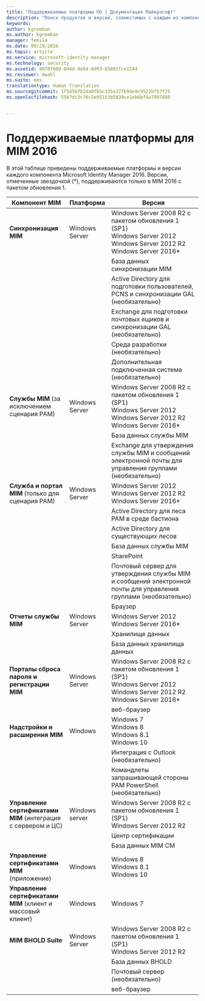 ```yaml
---
title: "Поддерживаемые платформы ПО | Документация Майкрософт"
description: "Поиск продуктов и версий, совместимых с каждым из компонентов MIM 2016"
keywords: 
author: kgremban
ms.author: kgremban
manager: femila
ms.date: 09/29/2016
ms.topic: article
ms.service: microsoft-identity-manager
ms.technology: security
ms.assetid: 4978f60d-044d-4e84-8d93-65801fce1144
ms.reviewer: mwahl
ms.suite: ems
translationtype: Human Translation
ms.sourcegitcommit: 1f545bfb2da0f65c335e37fb9de9c9522bf57f25
ms.openlocfilehash: 55b7dc3c76c5e95153b5839ce1eb6bf4a7997889


---
```


# <a name="supported-platforms-for-mim-2016"></a>Поддерживаемые платформы для MIM 2016

В этой таблице приведены поддерживаемые платформы и версии каждого компонента Microsoft Identity Manager 2016. Версии, отмеченные звездочкой (*), поддерживаются только в MIM 2016 с пакетом обновления 1.


| **Компонент MIM** | **Платформа** | **Версия** |
|-------------------|--------------|-------------|
| **Синхронизация MIM** | Windows Server | Windows Server 2008 R2 с пакетом обновления 1 (SP1)<br/>Windows Server 2012<br/>Windows Server 2012 R2<br/>Windows Server 2016* |
|| | База данных синхронизации MIM | SQL Server 2008 R2 с пакетом обновления 3 (SP3)<br/>SQL Server 2012 с пакетом обновления 2 (SP2)<br/>SQL Server 2014 с пакетом обновления 1 (SP1) <br/> SQL Server 2016* |
|| | Active Directory для подготовки пользователей, PCNS и синхронизации GAL (необязательно)|Windows Server 2008 R2 с пакетом обновления 1 (SP1)<br/>Windows Server 2012<br/>Windows Server 2012 R2 <br/> Windows Server 2016* |
|| | Exchange для подготовки почтовых ящиков и синхронизации GAL (необязательно)|Exchange Server 2007 с пакетом обновления 3 (SP3)<br/>Exchange Server 2010 с пакетом обновления 3 (SP3)<br/>Exchange Server 2013 с пакетом обновления 1 (SP1) |
|| | Среда разработки (необязательно) | Visual Studio 2012<br/>Visual Studio 2013 |
|| | Дополнительная подключенная система (необязательно) | Доменные службы Active Directory<br/>Active Directory<br/>Службы облегченного доступа к каталогам<br/>SQL Server 2000 или более поздней версии<br/>SharePoint Server 2013<br/> SharePoint Server 2016* <br/> Другие продукты сторонних производителей |
| **Службы MIM** (за исключением сценария PAM) | Windows Server | Windows Server 2008 R2 с пакетом обновления 1 (SP1)<br/>Windows Server 2012<br/>Windows Server 2012 R2 <br/> Windows Server 2016* |
|| | База данных службы MIM | SQL Server 2008 R2 с пакетом обновления 3 (SP3)<br/>SQL Server 2012 с пакетом обновления 2 (SP2)<br/>SQL Server 2014 с пакетом обновления 1 (SP1) <br/> SQL Server 2016* |
|| | Exchange для утверждения службы MIM и сообщений электронной почты для управления группами (необязательно) | Exchange Server 2007 с пакетом обновления 3 (SP3) (с установленной консолью управления Exchange)<br/>Exchange Server 2010 с пакетом обновления 3 (SP3)<br/>Exchange Server 2013 с пакетом обновления 1 (SP1) <br/> Exchange Server 2016 * <br/> Exchange Online * |
| **Служба и портал MIM** (только для сценария PAM)| Windows Server | Windows Server 2012<br/>Windows Server 2012 R2 <br/> Windows Server 2016* |
|| | Active Directory для леса PAM в среде бастиона | Windows Server 2012 R2 <br/> Windows Server 2016* |
|| | Active Directory для существующих лесов | Windows Server 2008 <br/> Windows Server 2008 R2 * <br/> Windows Server 2012 * <br/> Windows Server 2012 R2 * <br/> Windows Server 2016 * |
|| | База данных службы MIM | SQL Server 2008 R2 с пакетом обновления 3 (SP3)<br/>SQL Server 2012 с пакетом обновления 2 (SP2)<br/>SQL Server 2014 с пакетом обновления 1 (SP1) <br/> SQL Server 2016* |
|| | SharePoint | SharePoint Foundation 2010<br/>SharePoint Foundation 2013 с пакетом обновления 1 (SP1) <br/> SharePoint 2016* |
|| | Почтовый сервер для утверждения службы MIM и сообщений электронной почты для управления группами (необязательно) | Exchange Server 2007 с пакетом обновления 3 (SP3) (с установленной консолью управления Exchange)<br/>Exchange Server 2010 с пакетом обновления 3 (SP3)<br/>Exchange Server 2013 с пакетом обновления 1 (SP1) <br/> Exchange Server 2016 * <br/> Exchange Online * |
|| | Браузер | Все основные браузеры |
| **Отчеты службы MIM** | Windows Server | Windows Server 2012 <br/> Windows Server 2016* |
|| | Хранилище данных | Диспетчер служб System Center 2012 с пакетом обновления 1 (SP1) |
|| | База данных хранилища данных | SQL Server 2008 R2 с пакетом обновления 3 (SP3)<br/>SQL Server 2012 с пакетом обновления 2 (SP2) |
| **Порталы сброса пароля и регистрации MIM** | Windows Server | Windows Server 2008 R2 с пакетом обновления 1 (SP1)<br/>Windows Server 2012<br/>Windows Server 2012 R2 <br/> Windows Server 2016* |
|| | веб-браузер | Все основные браузеры |
| **Надстройки и расширения MIM** | Windows | Windows 7<br/>Windows 8<br/>Windows 8.1<br/>Windows 10 |
|| | Интеграция с Outlook (необязательно) | Outlook 2007 с пакетом обновления 2 (SP2)<br/>Outlook 2010<br/>Outlook 2013 <br/> Outlook 2016 (в Windows 10)* |
|| | Командлеты запрашивающей стороны PAM PowerShell (необязательно) | Windows 8.1<br/>Windows 10 |
| **Управление сертификатами MIM** (интеграция с сервером и ЦС) | Windows server | Windows Server 2008 R2 с пакетом обновления 1 (SP1)<br/>Windows Server 2012 R2 |
|| | Центр сертификации | Windows Server 2008 R2 с пакетом обновления 1 (SP1)<br/>Windows Server 2012<br/>Windows Server 2012 R2 |
|| | База данных MIM CM | SQL Server 2008 R2 с пакетом обновления 3 (SP3)<br/>SQL Server 2012 с пакетом обновления 2 (SP2)<br/>SQL Server 2014 с пакетом обновления 1 (SP1) |
| **Управление сертификатами MIM** (приложение) | Windows | Windows 8<br/>Windows 8.1<br/>Windows 10 |
| **Управление сертификатами MIM** (клиент и массовый клиент) | Windows | Windows 7 |
| **MIM BHOLD Suite** | Windows Server | Windows Server 2008 R2 с пакетом обновления 1 (SP1)<br/>Windows Server 2012 R2 |
|| | База данных BHOLD | SQL Server 2008 R2 с пакетом обновления 3 (SP3)<br/>SQL Server 2012 с пакетом обновления 2 (SP2) <br/> SQL Server 2014* |
|| | Почтовый сервер (необязательно) | Exchange Server 2007 с пакетом обновления 3 (SP3)<br/>Exchange Server 2010 с пакетом обновления 3 (SP3)<br/>Exchange Server 2013 с пакетом обновления 1 (SP1) |
|| | веб-браузер | Internet Explorer 7, 8, 9, 10 или 11 с Silverlight |



<!--HONumber=Nov16_HO2-->


